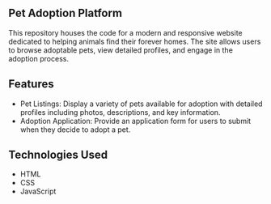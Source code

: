 ## Pet Adoption Platform
This repository houses the code for a modern and responsive website dedicated to helping animals find their forever homes. The site allows users to browse adoptable pets, view detailed profiles, and engage in the adoption process.

## Features

* Pet Listings: Display a variety of pets available for adoption with detailed profiles including photos, descriptions, and key information.
* Adoption Application: Provide an application form for users to submit when they decide to adopt a pet.

## Technologies Used
* HTML
* CSS
* JavaScript

